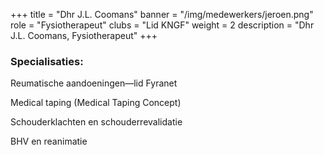 +++
title = "Dhr J.L. Coomans"
banner = "/img/medewerkers/jeroen.png"
role = "Fysiotherapeut"
clubs = "Lid KNGF"
weight = 2
description = "Dhr J.L. Coomans, Fysiotherapeut"
+++

### Specialisaties:

Reumatische aandoeningen—lid Fyranet

Medical taping (Medical Taping Concept)

Schouderklachten en schouderrevalidatie

BHV en reanimatie
